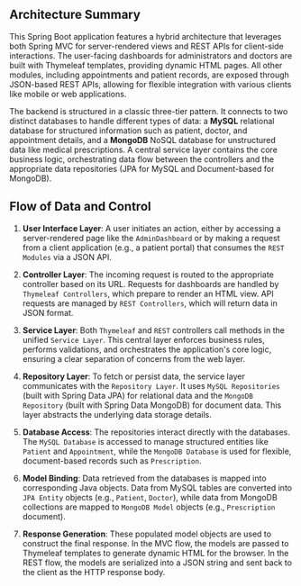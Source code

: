 ## Architecture Summary

This Spring Boot application features a hybrid architecture that leverages both Spring MVC for server-rendered views and REST APIs for client-side interactions. The user-facing dashboards for administrators and doctors are built with Thymeleaf templates, providing dynamic HTML pages. All other modules, including appointments and patient records, are exposed through JSON-based REST APIs, allowing for flexible integration with various clients like mobile or web applications.

The backend is structured in a classic three-tier pattern. It connects to two distinct databases to handle different types of data: a **MySQL** relational database for structured information such as patient, doctor, and appointment details, and a **MongoDB** NoSQL database for unstructured data like medical prescriptions. A central service layer contains the core business logic, orchestrating data flow between the controllers and the appropriate data repositories (JPA for MySQL and Document-based for MongoDB).

## Flow of Data and Control

1.  **User Interface Layer**: A user initiates an action, either by accessing a server-rendered page like the `AdminDashboard` or by making a request from a client application (e.g., a patient portal) that consumes the `REST Modules` via a JSON API.

2.  **Controller Layer**: The incoming request is routed to the appropriate controller based on its URL. Requests for dashboards are handled by `Thymeleaf Controllers`, which prepare to render an HTML view. API requests are managed by `REST Controllers`, which will return data in JSON format.

3.  **Service Layer**: Both `Thymeleaf` and `REST` controllers call methods in the unified `Service Layer`. This central layer enforces business rules, performs validations, and orchestrates the application's core logic, ensuring a clear separation of concerns from the web layer.

4.  **Repository Layer**: To fetch or persist data, the service layer communicates with the `Repository Layer`. It uses `MySQL Repositories` (built with Spring Data JPA) for relational data and the `MongoDB Repository` (built with Spring Data MongoDB) for document data. This layer abstracts the underlying data storage details.

5.  **Database Access**: The repositories interact directly with the databases. The `MySQL Database` is accessed to manage structured entities like `Patient` and `Appointment`, while the `MongoDB Database` is used for flexible, document-based records such as `Prescription`.

6.  **Model Binding**: Data retrieved from the databases is mapped into corresponding Java objects. Data from MySQL tables are converted into `JPA Entity` objects (e.g., `Patient`, `Doctor`), while data from MongoDB collections are mapped to `MongoDB Model` objects (e.g., `Prescription` document).

7.  **Response Generation**: These populated model objects are used to construct the final response. In the MVC flow, the models are passed to Thymeleaf templates to generate dynamic HTML for the browser. In the REST flow, the models are serialized into a JSON string and sent back to the client as the HTTP response body.